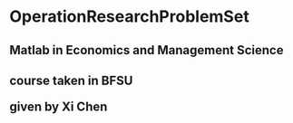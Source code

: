 # OperationResearchProblemSet
<h2>Matlab in Economics and Management Science<h2>
<p>course taken in BFSU</p>
<p>given by Xi Chen</p>

